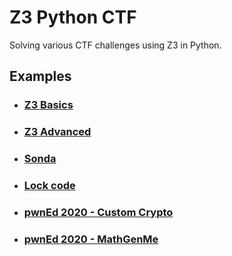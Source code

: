 # Z3 Python CTF

Solving various CTF challenges using Z3 in Python.

## Examples

- ### [Z3 Basics](https://ericpony.github.io/z3py-tutorial/guide-examples.htm)
- ### [Z3 Advanced](https://ericpony.github.io/z3py-tutorial/advanced-examples.htm)
- ### [Sonda](sonda)
- ### [Lock code](lock-code)
- ### [pwnEd 2020 - Custom Crypto](https://github.com/ViRb3/pwnEd-ctf/blob/master/customcrypto)
- ### [pwnEd 2020 - MathGenMe](https://github.com/ViRb3/pwnEd-ctf/blob/master/mathgenme)
